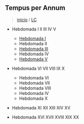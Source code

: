 ## Tempus per Annum
> [inicio](../README.md) / [LC](../LC.md)

- Hebdomada I II III IV V
    - [Hebdomada I](./LH01.md)
    - Hebdomada II
    - [Hebdomada III](./LH03.md)
    - Hebdomada IV
    - [Hebdomada V](./LH05.md)


- Hebdomada VI VII VIII IX X
    - Hebdomada VI
    - Hebdomada VII
    - Hebdomada VIII
    - Hebdomada IV
    - Hebdomada X


- Hebdomada XI XII XIII XIV XV
- Hebdomada XVI XVII XVIII XIX XX
